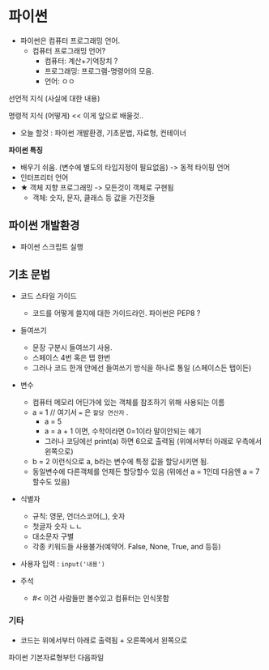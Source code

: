 # 파이썬

- 파이썬은 컴퓨터 프로그래밍 언어.
  - 컴퓨터 프로그래밍 언어?
    - 컴퓨터: 계산+기억장치 ? 
    - 프로그래밍: 프로그램-명령어의 모음.
    - 언어: ㅇㅇ



선언적 지식 (사실에 대한 내용)

명령적 지식 (어떻게) << 이게 앞으로 배울것..



- 오늘 할것 : 파이썬 개발환경, 기초문법, 자료형, 컨테이너



**파이썬 특징**

- 배우기 쉬움. (변수에 별도의 타입지정이 필요없음) -> 동적 타이핑 언어
- 인터프리터 언어 
- ★ 객체 지향 프로그래밍 -> 모든것이 객체로 구현됨
  - 객체: 숫자, 문자, 클래스 등 값을 가진것들



## 파이썬 개발환경

- 파이썬 스크립트 실행



## 기초 문법

- 코드 스타일 가이드
  - 코드를 어떻게 쓸지에 대한 가이드라인. 파이썬은 PEP8 ?
- 들여쓰기
  - 문장 구분시 들여쓰기 사용.
  - 스페이스 4번 혹은 탭 한번
  - 그러나 코드 한개 안에선 들여쓰기 방식을 하나로 통일 (스페이스든 탭이든)
- 변수
  - 컴퓨터 메모리 어딘가에 있는 객체를 참조하기 위해 사용되는 이름
  - a = 1 // 여기서 `=` 은 `할당 연산자` .
    - a = 5
    - a = a + 1 이면, 수학이라면 0=1이라 말이안되는 얘기
    - 그러나 코딩에선 print(a) 하면 6으로 출력됨 (위에서부터 아래로 우측에서 왼쪽으로)
  - b = 2 이런식으로 a, b라는 변수에 특정 값을 할당시키면 됨.
  - 동일변수에 다른객체를 언제든 할당할수 있음 (위에선 a = 1인데 다음엔 a = 7 할수도 있음)

- 식별자
  - 규칙: 영문, 언더스코어(_), 숫자
  - 첫글자 숫자 ㄴㄴ
  - 대소문자 구별
  - 각종 키워드들 사용불가(예약어. False, None, True, and 등등)
- 사용자 입력 : `input('내용')` 

- 주석
  - #< 이건 사람들만 볼수있고 컴퓨터는 인식못함





### 기타

- 코드는 위에서부터 아래로 출력됨 + 오른쪽에서 왼쪽으로

  





파이썬 기본자료형부턴 다음파일
